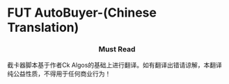 <h1>FUT AutoBuyer-(Chinese Translation)</h1>
<h3 align="center">
  Must Read
</h3>
截卡器脚本基于作者Ck Algos的基础上进行翻译。如有翻译出错请谅解，本翻译纯公益性质，<color="red">不得用于任何商业行为！</color>
